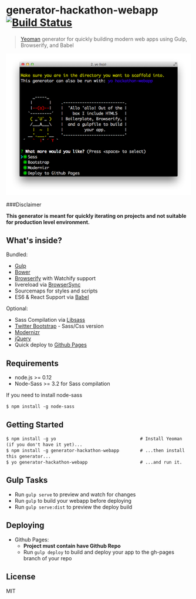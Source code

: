 # generator-hackathon-webapp [![Build Status](https://travis-ci.org/timotius02/generator-hackathon-webapp.svg?branch=master)](https://travis-ci.org/timotius02/generator-hackathon-webapp)

> [Yeoman](http://yeoman.io) generator for quickly building modern web apps using Gulp, Browserify, and Babel

![](screenshot.png)

###Disclaimer

**This generator is meant for quickly iterating on projects and not suitable for production level environment.**

## What's inside?

Bundled:

* [Gulp](http://gulpjs.com/)
* [Bower](http://bower.io/)
* [Browserify](http://browserify.org/) with Watchify support 
* livereload via [BrowserSync](http://www.browsersync.io/)
* Sourcemaps for styles and scripts
* ES6 & React Support via [Babel](https://babeljs.io/)

Optional: 

* Sass Compilation via [Libsass](http://libsass.org/)
* [Twitter Bootstrap](http://getbootstrap.com/) - Sass/Css version
* [Modernizr](http://modernizr.com/)
* [jQuery](https://jquery.com/)
* Quick deploy to [Github Pages](https://pages.github.com/)


## Requirements

* node.js >= 0.12
* Node-Sass >= 3.2 for Sass compilation

If you need to install node-sass
```
$ npm install -g node-sass
```

## Getting Started

```
$ npm install -g yo                                # Install Yeoman (if you don't have it yet)...
$ npm install -g generator-hackathon-webapp   	   # ...then install this generator...
$ yo generator-hackathon-webapp                    # ...and run it.
```

## Gulp Tasks

- Run `gulp serve` to preview and watch for changes
- Run `gulp` to build your webapp before deploying
- Run `gulp serve:dist` to preview the deploy build

## Deploying
- Github Pages: 
	- **Project must contain have Github Repo**
	- Run `gulp deploy` to build and deploy your app to the gh-pages branch of your repo

## License

MIT